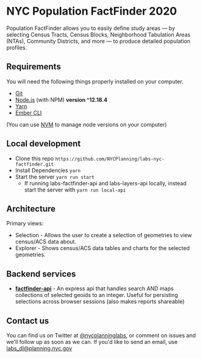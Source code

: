 # NYC Population FactFinder 2020

Population FactFinder allows you to easily define study areas — by selecting Census Tracts, Census Blocks, Neighborhood Tabulation Areas (NTAs), Community Districts, and more — to produce detailed population profiles.

## Requirements

You will need the following things properly installed on your computer.

- [Git](https://git-scm.com/)
- [Node.js](https://nodejs.org/) (with NPM) **version ^12.18.4**
- [Yarn](https://yarnpkg.com/)
- [Ember CLI](https://ember-cli.com/)

(You can use [NVM](https://github.com/nvm-sh/nvm) to manage node versions on your computer)

## Local development

- Clone this repo `https://github.com/NYCPlanning/labs-nyc-factfinder.git`
- Install Dependencies `yarn`
- Start the server `yarn run start`
  - If running labs-factfinder-api and labs-layers-api locally, instead start the server with `yarn run local-api`
## Architecture
Primary views:
- Selection - Allows the user to create a selection of geometries to view census/ACS data about.
- Explorer - Shows census/ACS data tables and charts for the selected geometries.

## Backend services

- **[factfinder-api](https://github.com/NYCPlanning/labs-factfinder-api)** - An express api that handles search AND maps collections of selected geoids to an integer.  Useful for persisting selections across browser sessions (also makes reports shareable)

## Contact us

You can find us on Twitter at [@nycplanninglabs](https://twitter.com/nycplanninglabs), or comment on issues and we'll follow up as soon as we can. If you'd like to send an email, use [labs_dl@planning.nyc.gov](mailto:labs_dl@planning.nyc.gov)
